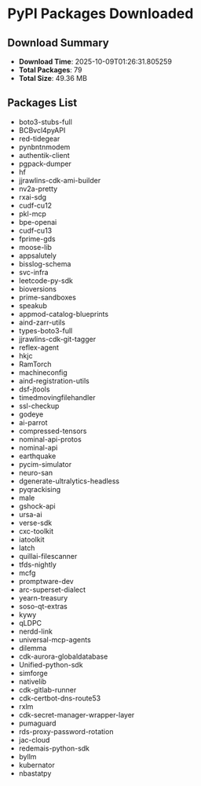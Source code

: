 # PyPI Packages Downloaded

## Download Summary
- **Download Time**: 2025-10-09T01:26:31.805259
- **Total Packages**: 79
- **Total Size**: 49.36 MB

## Packages List
- boto3-stubs-full
- BCBvcl4pyAPI
- red-tidegear
- pynbntnmodem
- authentik-client
- pgpack-dumper
- hf
- jjrawlins-cdk-ami-builder
- nv2a-pretty
- rxai-sdg
- cudf-cu12
- pkl-mcp
- bpe-openai
- cudf-cu13
- fprime-gds
- moose-lib
- appsalutely
- bisslog-schema
- svc-infra
- leetcode-py-sdk
- bioversions
- prime-sandboxes
- speakub
- appmod-catalog-blueprints
- aind-zarr-utils
- types-boto3-full
- jjrawlins-cdk-git-tagger
- reflex-agent
- hkjc
- RamTorch
- machineconfig
- aind-registration-utils
- dsf-jtools
- timedmovingfilehandler
- ssl-checkup
- godeye
- ai-parrot
- compressed-tensors
- nominal-api-protos
- nominal-api
- earthquake
- pycim-simulator
- neuro-san
- dgenerate-ultralytics-headless
- pyqrackising
- male
- gshock-api
- ursa-ai
- verse-sdk
- cxc-toolkit
- iatoolkit
- latch
- quillai-filescanner
- tfds-nightly
- mcfg
- promptware-dev
- arc-superset-dialect
- yearn-treasury
- soso-qt-extras
- kywy
- qLDPC
- nerdd-link
- universal-mcp-agents
- dilemma
- cdk-aurora-globaldatabase
- Unified-python-sdk
- simforge
- nativelib
- cdk-gitlab-runner
- cdk-certbot-dns-route53
- rxlm
- cdk-secret-manager-wrapper-layer
- pumaguard
- rds-proxy-password-rotation
- jac-cloud
- redemais-python-sdk
- byllm
- kubernator
- nbastatpy
